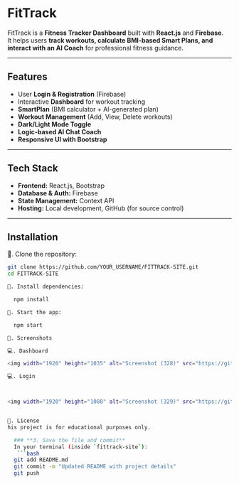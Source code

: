 # FitTrack

FitTrack is a **Fitness Tracker Dashboard** built with **React.js** and **Firebase**.  
It helps users **track workouts, calculate BMI-based Smart Plans, and interact with an AI Coach** for professional fitness guidance.

---

## Features
- User **Login & Registration** (Firebase)
- Interactive **Dashboard** for workout tracking
- **SmartPlan** (BMI calculator + AI-generated plan)
- **Workout Management** (Add, View, Delete workouts)
- **Dark/Light Mode Toggle**
- **Logic-based AI Chat Coach**
- **Responsive UI with Bootstrap**

---

## Tech Stack
- **Frontend:** React.js, Bootstrap
- **Database & Auth:** Firebase
- **State Management:** Context API
- **Hosting:** Local development, GitHub (for source control)

---

## Installation
🔗. Clone the repository:
   ```bash
   git clone https://github.com/YOUR_USERNAME/FITTRACK-SITE.git
   cd FITTRACK-SITE

🔗. Install dependencies:

     npm install

🔗. Start the app:

     npm start
   
🔗. Screenshots

💻. Dashboard
 
<img width="1920" height="1035" alt="Screenshot (328)" src="https://github.com/user-attachments/assets/e348b015-1183-4ebb-b092-924786ff3ba5" />

💻. Login
  


<img width="1920" height="1008" alt="Screenshot (329)" src="https://github.com/user-attachments/assets/2efd909f-e770-4709-b775-6b1d7c76d2bd" />


🔗. License
his project is for educational purposes only.

     ### **3. Save the file and commit**
     In your terminal (inside `fittrack-site`):
      ```bash
     git add README.md
     git commit -m "Updated README with project details"
     git push




